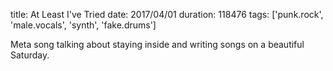 title: At Least I've Tried
date: 2017/04/01
duration: 118476
tags: ['punk.rock', 'male.vocals', 'synth', 'fake.drums']

Meta song talking about staying inside and writing songs on a beautiful Saturday.
